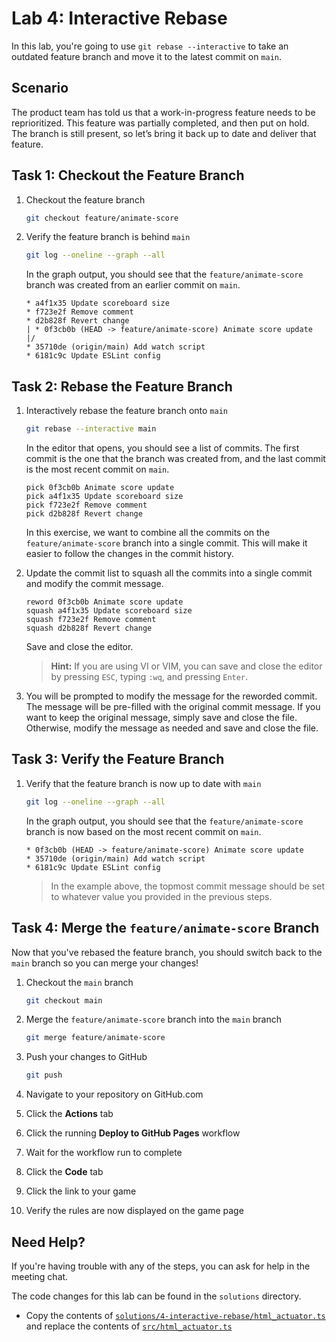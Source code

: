 # Lab 4: Interactive Rebase

In this lab, you're going to use `git rebase --interactive` to take an outdated
feature branch and move it to the latest commit on `main`.

## Scenario

The product team has told us that a work-in-progress feature needs to be
reprioritized. This feature was partially completed, and then put on hold. The
branch is still present, so let’s bring it back up to date and deliver that
feature.

## Task 1: Checkout the Feature Branch

1. Checkout the feature branch

   ```bash
   git checkout feature/animate-score
   ```

1. Verify the feature branch is behind `main`

   ```bash
   git log --oneline --graph --all
   ```

   In the graph output, you should see that the `feature/animate-score` branch
   was created from an earlier commit on `main`.

   ```plain
   * a4f1x35 Update scoreboard size
   * f723e2f Remove comment
   * d2b828f Revert change
   | * 0f3cb0b (HEAD -> feature/animate-score) Animate score update
   |/
   * 35710de (origin/main) Add watch script
   * 6181c9c Update ESLint config
   ```

## Task 2: Rebase the Feature Branch

1. Interactively rebase the feature branch onto `main`

   ```bash
   git rebase --interactive main
   ```

   In the editor that opens, you should see a list of commits. The first commit
   is the one that the branch was created from, and the last commit is the most
   recent commit on `main`.

   ```plain
   pick 0f3cb0b Animate score update
   pick a4f1x35 Update scoreboard size
   pick f723e2f Remove comment
   pick d2b828f Revert change
   ```

   In this exercise, we want to combine all the commits on the
   `feature/animate-score` branch into a single commit. This will make it easier
   to follow the changes in the commit history.

1. Update the commit list to squash all the commits into a single commit and
   modify the commit message.

   ```plain
   reword 0f3cb0b Animate score update
   squash a4f1x35 Update scoreboard size
   squash f723e2f Remove comment
   squash d2b828f Revert change
   ```

   Save and close the editor.

   > **Hint:** If you are using VI or VIM, you can save and close the editor by
   > pressing `ESC`, typing `:wq`, and pressing `Enter`.

1. You will be prompted to modify the message for the reworded commit. The
   message will be pre-filled with the original commit message. If you want to
   keep the original message, simply save and close the file. Otherwise, modify
   the message as needed and save and close the file.

## Task 3: Verify the Feature Branch

1. Verify that the feature branch is now up to date with `main`

   ```bash
   git log --oneline --graph --all
   ```

   In the graph output, you should see that the `feature/animate-score` branch
   is now based on the most recent commit on `main`.

   ```plain
   * 0f3cb0b (HEAD -> feature/animate-score) Animate score update
   * 35710de (origin/main) Add watch script
   * 6181c9c Update ESLint config
   ```

   > In the example above, the topmost commit message should be set to whatever
   > value you provided in the previous steps.

## Task 4: Merge the `feature/animate-score` Branch

Now that you've rebased the feature branch, you should switch back to the `main`
branch so you can merge your changes!

1. Checkout the `main` branch

   ```bash
   git checkout main
   ```

1. Merge the `feature/animate-score` branch into the `main` branch

   ```bash
   git merge feature/animate-score
   ```

1. Push your changes to GitHub

   ```bash
   git push
   ```

1. Navigate to your repository on GitHub.com
1. Click the **Actions** tab
1. Click the running **Deploy to GitHub Pages** workflow
1. Wait for the workflow run to complete
1. Click the **Code** tab
1. Click the link to your game
1. Verify the rules are now displayed on the game page

## Need Help?

If you're having trouble with any of the steps, you can ask for help in the
meeting chat.

The code changes for this lab can be found in the `solutions` directory.

- Copy the contents of
  [`solutions/4-interactive-rebase/html_actuator.ts`](../solutions/4-interactive-rebase/html_actuator)
  and replace the contents of [`src/html_actuator.ts`](../src/html_actuator.ts)
